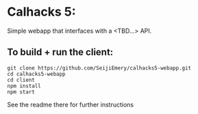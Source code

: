 
# Calhacks 5: 

Simple webapp that interfaces with a <TBD...> API.

## To build + run the client:

    git clone https://github.com/SeijiEmery/calhacks5-webapp.git
    cd calhacks5-webapp
    cd client
    npm install
    npm start

See the readme there for further instructions
